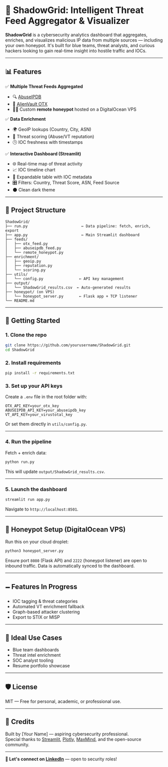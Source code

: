# 🚨 ShadowGrid: Intelligent Threat Feed Aggregator & Visualizer

**ShadowGrid** is a cybersecurity analytics dashboard that aggregates, enriches, and visualizes malicious IP data from multiple sources — including your own honeypot. It's built for blue teams, threat analysts, and curious hackers looking to gain real-time insight into hostile traffic and IOCs.

---

## 📊 Features

✅ **Multiple Threat Feeds Aggregated**
- 🔍 [AbuseIPDB](https://www.abuseipdb.com/)
- 🦪 [AlienVault OTX](https://otx.alienvault.com/)
- 🕵️‍♂️ Custom **remote honeypot** hosted on a DigitalOcean VPS

✅ **Data Enrichment**
- 🌍 GeoIP lookups (Country, City, ASN)
- 📡 Threat scoring (Abuse/VT reputation)
- 🕒 IOC freshness with timestamps

✅ **Interactive Dashboard (Streamlit)**
- 🌐 Real-time map of threat activity
- 📈 IOC timeline chart
- 📂 Expandable table with IOC metadata
- 🎛️ Filters: Country, Threat Score, ASN, Feed Source
- 🌑 Clean dark theme

---

## 📁 Project Structure

```
ShadowGrid/
├── run.py                        ← Data pipeline: fetch, enrich, export
├── app.py                        ← Main Streamlit dashboard
├── feeds/
│   ├── otx_feed.py
│   ├── abuseipdb_feed.py
│   └── remote_honeypot.py
├── enrichment/
│   ├── geoip.py
│   ├── reputation.py
│   └── scoring.py
├── utils/
│   └── config.py                ← API key management
├── output/
│   └── ShadowGrid_results.csv  ← Auto-generated results
├── honeypot/ (on VPS)
│   └── honeypot_server.py       ← Flask app + TCP listener
└── README.md
```

---

## 🚀 Getting Started

### 1. Clone the repo

```bash
git clone https://github.com/yourusername/ShadowGrid.git
cd ShadowGrid
```

### 2. Install requirements

```bash
pip install -r requirements.txt
```

### 3. Set up your API keys

Create a `.env` file in the root folder with:

```
OTX_API_KEY=your_otx_key
ABUSEIPDB_API_KEY=your_abuseipdb_key
VT_API_KEY=your_virustotal_key
```

Or set them directly in `utils/config.py`.

---

### 4. Run the pipeline

Fetch + enrich data:

```bash
python run.py
```

This will update `output/ShadowGrid_results.csv`.

---

### 5. Launch the dashboard

```bash
streamlit run app.py
```

Navigate to `http://localhost:8501`.

---

## 🧚 Honeypot Setup (DigitalOcean VPS)

Run this on your cloud droplet:

```bash
python3 honeypot_server.py
```

Ensure port `8080` (Flask API) and `2222` (honeypot listener) are open to inbound traffic. Data is automatically synced to the dashboard.

---

## 🗕️ Features In Progress

- IOC tagging & threat categories  
- Automated VT enrichment fallback  
- Graph-based attacker clustering  
- Export to STIX or MISP

---

## 💼 Ideal Use Cases

- Blue team dashboards
- Threat intel enrichment
- SOC analyst tooling
- Resume portfolio showcase

---

## 🛡️ License

MIT — Free for personal, academic, or professional use.

---

## 🤝 Credits

Built by [Your Name] — aspiring cybersecurity professional.  
Special thanks to [Streamlit](https://streamlit.io/), [Plotly](https://plotly.com/), [MaxMind](https://www.maxmind.com/), and the open-source community.

---

**🔗 Let's connect on [LinkedIn](https://linkedin.com/in/yourprofile)** — open to security roles!

